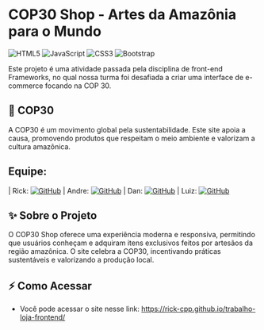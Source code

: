 # COP30 Shop - Artes da Amazônia para o Mundo
![HTML5](https://img.shields.io/badge/HTML5-E34F26?style=flat&logo=html5&logoColor=white)
![JavaScript](https://img.shields.io/badge/JavaScript-F7DF1E?style=flat&logo=javascript&logoColor=black)
![CSS3](https://img.shields.io/badge/CSS-563d7c?&style=flat&logo=css3&logoColor=white)
![Bootstrap](https://img.shields.io/badge/Bootstrap-7952B3?style=flat&logo=bootstrap&logoColor=white)

Este projeto é uma atividade passada pela disciplina de front-end Frameworks, no qual nossa turma foi desafiada a criar uma 
interface de e-commerce focando na COP 30.

## 🌱 COP30
A COP30 é um movimento global pela sustentabilidade. Este site apoia a causa, promovendo produtos que respeitam o meio ambiente e valorizam a cultura amazônica.

## Equipe:
| Rick: [![GitHub](https://img.shields.io/badge/GitHub-Profile-181717?style=for-the-badge&logo=github)](https://github.com/Rick-cpp)
| Andre: [![GitHub](https://img.shields.io/badge/GitHub-Profile-181717?style=for-the-badge&logo=github)](https://github.com/Andr3Dav1d)
| Dan: [![GitHub](https://img.shields.io/badge/GitHub-Profile-181717?style=for-the-badge&logo=github)](https://github.com/danndz)
| Luiz: [![GitHub](https://img.shields.io/badge/GitHub-Profile-181717?style=for-the-badge&logo=github)](https://github.com/zuil95)

## ✨ Sobre o Projeto

O COP30 Shop oferece uma experiência moderna e responsiva, permitindo que usuários conheçam e adquiram itens exclusivos feitos por artesãos da região amazônica. O site celebra a COP30, incentivando práticas sustentáveis e valorizando a produção local.

## ⚡ Como Acessar
- Você pode acessar o site nesse link: https://rick-cpp.github.io/trabalho-loja-frontend/
